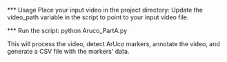 *** Usage
Place your input video in the project directory: Update the video_path variable in the script to point to your input video file.

*** Run the script:
python Aruco_PartA.py

This will process the video, detect ArUco markers, annotate the video, and generate a CSV file with the markers' data.
